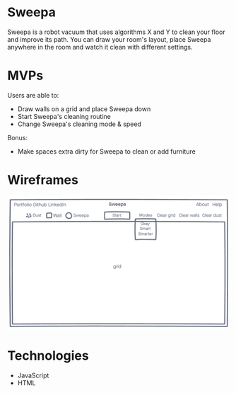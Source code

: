 # Sweepa

Sweepa is a robot vacuum that uses algorithms X and Y to clean your floor and improve its path. You can draw your room's layout, place Sweepa anywhere in the room and watch it clean with different settings. 

# MVPs

Users are able to: 
* Draw walls on a grid and place Sweepa down
* Start Sweepa's cleaning routine
* Change Sweepa's cleaning mode & speed

Bonus:
* Make spaces extra dirty for Sweepa to clean or add furniture

# Wireframes
![Sweepa Wireframes](./dist/assets/images/sweepa_wireframe.png)

# Technologies
* JavaScript
* HTML
